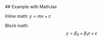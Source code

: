 <div>
## Example with MathJax

Inline math: $y = mx + c$

Block math:
$$
y = \beta_0 + \beta_1x + \epsilon
$$
</div>
